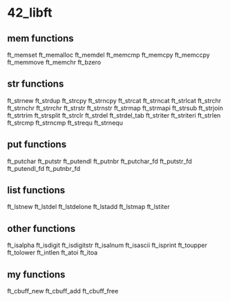 # 42_libft

## mem functions

ft_memset
ft_memalloc
ft_memdel
ft_memcmp
ft_memcpy
ft_memccpy
ft_memmove
ft_memchr
ft_bzero

## str functions

ft_strnew
ft_strdup
ft_strcpy
ft_strncpy
ft_strcat
ft_strncat
ft_strlcat
ft_strchr
ft_strnchr
ft_strrchr
ft_strstr
ft_strnstr
ft_strmap
ft_strmapi
ft_strsub
ft_strjoin
ft_strtrim
ft_strsplit
ft_strclr
ft_strdel
ft_strdel_tab
ft_striter
ft_striteri
ft_strlen
ft_strcmp
ft_strncmp
ft_strequ
ft_strnequ

## put functions

ft_putchar
ft_putstr
ft_putendl
ft_putnbr
ft_putchar_fd
ft_putstr_fd
ft_putendl_fd
ft_putnbr_fd

## list functions

ft_lstnew
ft_lstdel
ft_lstdelone
ft_lstadd
ft_lstmap
ft_lstiter

## other functions

ft_isalpha
ft_isdigit
ft_isdigitstr
ft_isalnum
ft_isascii
ft_isprint
ft_toupper
ft_tolower
ft_intlen
ft_atoi
ft_itoa

## my functions

ft_cbuff_new
ft_cbuff_add
ft_cbuff_free

